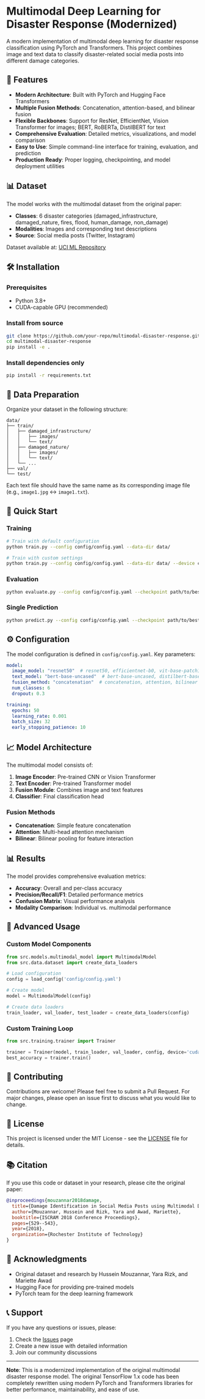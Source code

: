 # Multimodal Deep Learning for Disaster Response (Modernized)

A modern implementation of multimodal deep learning for disaster response classification using PyTorch and Transformers. This project combines image and text data to classify disaster-related social media posts into different damage categories.

## 🚀 Features

- **Modern Architecture**: Built with PyTorch and Hugging Face Transformers
- **Multiple Fusion Methods**: Concatenation, attention-based, and bilinear fusion
- **Flexible Backbones**: Support for ResNet, EfficientNet, Vision Transformer for images; BERT, RoBERTa, DistilBERT for text
- **Comprehensive Evaluation**: Detailed metrics, visualizations, and model comparison
- **Easy to Use**: Simple command-line interface for training, evaluation, and prediction
- **Production Ready**: Proper logging, checkpointing, and model deployment utilities

## 📊 Dataset

The model works with the multimodal dataset from the original paper:
- **Classes**: 6 disaster categories (damaged_infrastructure, damaged_nature, fires, flood, human_damage, non_damage)
- **Modalities**: Images and corresponding text descriptions
- **Source**: Social media posts (Twitter, Instagram)

Dataset available at: [UCI ML Repository](https://archive.ics.uci.edu/ml/datasets/Multimodal+Damage+Identification+for+Humanitarian+Computing)

## 🛠️ Installation

### Prerequisites
- Python 3.8+
- CUDA-capable GPU (recommended)

### Install from source
```bash
git clone https://github.com/your-repo/multimodal-disaster-response.git
cd multimodal-disaster-response
pip install -e .
```

### Install dependencies only
```bash
pip install -r requirements.txt
```

## 📁 Data Preparation

Organize your dataset in the following structure:
```
data/
├── train/
│   ├── damaged_infrastructure/
│   │   ├── images/
│   │   └── text/
│   ├── damaged_nature/
│   │   ├── images/
│   │   └── text/
│   └── ...
├── val/
└── test/
```

Each text file should have the same name as its corresponding image file (e.g., `image1.jpg` ↔ `image1.txt`).

## 🚀 Quick Start

### Training
```bash
# Train with default configuration
python train.py --config config/config.yaml --data-dir data/

# Train with custom settings
python train.py --config config/config.yaml --data-dir data/ --device cuda
```

### Evaluation
```bash
python evaluate.py --config config/config.yaml --checkpoint path/to/best_model.pth --data-dir data/
```

### Single Prediction
```bash
python predict.py --config config/config.yaml --checkpoint path/to/best_model.pth --image path/to/image.jpg --text "Flood damage in the city center"
```

## ⚙️ Configuration

The model configuration is defined in `config/config.yaml`. Key parameters:

```yaml
model:
  image_model: "resnet50"  # resnet50, efficientnet-b0, vit-base-patch16-224
  text_model: "bert-base-uncased"  # bert-base-uncased, distilbert-base-uncased, roberta-base
  fusion_method: "concatenation"  # concatenation, attention, bilinear
  num_classes: 6
  dropout: 0.3

training:
  epochs: 50
  learning_rate: 0.001
  batch_size: 32
  early_stopping_patience: 10
```

## 📈 Model Architecture

The multimodal model consists of:

1. **Image Encoder**: Pre-trained CNN or Vision Transformer
2. **Text Encoder**: Pre-trained Transformer model
3. **Fusion Module**: Combines image and text features
4. **Classifier**: Final classification head

### Fusion Methods

- **Concatenation**: Simple feature concatenation
- **Attention**: Multi-head attention mechanism
- **Bilinear**: Bilinear pooling for feature interaction

## 📊 Results

The model provides comprehensive evaluation metrics:

- **Accuracy**: Overall and per-class accuracy
- **Precision/Recall/F1**: Detailed performance metrics
- **Confusion Matrix**: Visual performance analysis
- **Modality Comparison**: Individual vs. multimodal performance

## 🔧 Advanced Usage

### Custom Model Components

```python
from src.models.multimodal_model import MultimodalModel
from src.data.dataset import create_data_loaders

# Load configuration
config = load_config('config/config.yaml')

# Create model
model = MultimodalModel(config)

# Create data loaders
train_loader, val_loader, test_loader = create_data_loaders(config)
```

### Custom Training Loop

```python
from src.training.trainer import Trainer

trainer = Trainer(model, train_loader, val_loader, config, device='cuda')
best_accuracy = trainer.train()
```

## 🤝 Contributing

Contributions are welcome! Please feel free to submit a Pull Request. For major changes, please open an issue first to discuss what you would like to change.

## 📄 License

This project is licensed under the MIT License - see the [LICENSE](LICENSE) file for details.

## 📚 Citation

If you use this code or dataset in your research, please cite the original paper:

```bibtex
@inproceedings{mouzannar2018damage,
  title={Damage Identification in Social Media Posts using Multimodal Deep Learning},
  author={Mouzannar, Hussein and Rizk, Yara and Awad, Mariette},
  booktitle={ISCRAM 2018 Conference Proceedings},
  pages={529--543},
  year={2018},
  organization={Rochester Institute of Technology}
}
```

## 🙏 Acknowledgments

- Original dataset and research by Hussein Mouzannar, Yara Rizk, and Mariette Awad
- Hugging Face for providing pre-trained models
- PyTorch team for the deep learning framework

## 📞 Support

If you have any questions or issues, please:
1. Check the [Issues](https://github.com/your-repo/multimodal-disaster-response/issues) page
2. Create a new issue with detailed information
3. Join our community discussions

---

**Note**: This is a modernized implementation of the original multimodal disaster response model. The original TensorFlow 1.x code has been completely rewritten using modern PyTorch and Transformers libraries for better performance, maintainability, and ease of use.